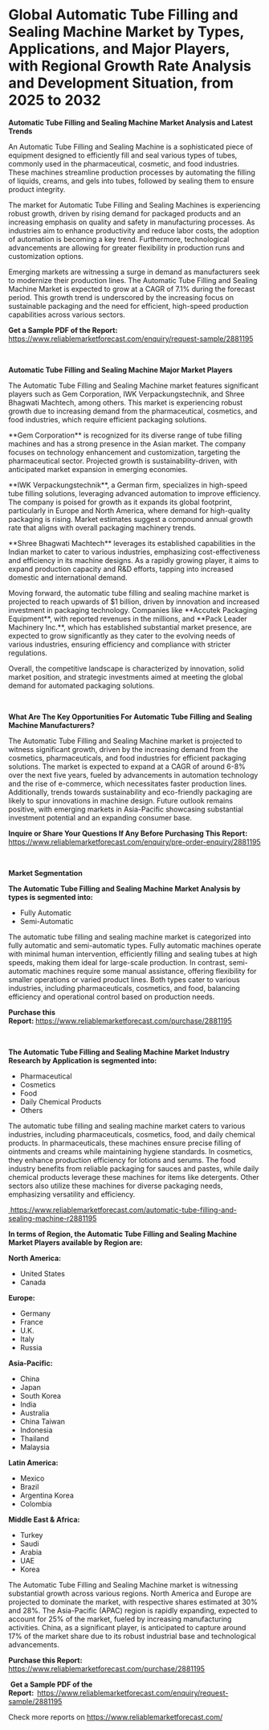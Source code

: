 <p><h1>Global Automatic Tube Filling and Sealing Machine Market by Types, Applications, and Major Players, with Regional Growth Rate Analysis and Development Situation, from 2025 to 2032</h1></p><p><strong>Automatic Tube Filling and Sealing Machine Market Analysis and Latest Trends</strong></p>
<p><p>An Automatic Tube Filling and Sealing Machine is a sophisticated piece of equipment designed to efficiently fill and seal various types of tubes, commonly used in the pharmaceutical, cosmetic, and food industries. These machines streamline production processes by automating the filling of liquids, creams, and gels into tubes, followed by sealing them to ensure product integrity.</p><p>The market for Automatic Tube Filling and Sealing Machines is experiencing robust growth, driven by rising demand for packaged products and an increasing emphasis on quality and safety in manufacturing processes. As industries aim to enhance productivity and reduce labor costs, the adoption of automation is becoming a key trend. Furthermore, technological advancements are allowing for greater flexibility in production runs and customization options.</p><p>Emerging markets are witnessing a surge in demand as manufacturers seek to modernize their production lines. The Automatic Tube Filling and Sealing Machine Market is expected to grow at a CAGR of 7.1% during the forecast period. This growth trend is underscored by the increasing focus on sustainable packaging and the need for efficient, high-speed production capabilities across various sectors.</p></p>
<p><strong>Get a Sample PDF of the Report:&nbsp;</strong> <a href="https://www.reliablemarketforecast.com/enquiry/request-sample/2881195?utm_campaign=2940&utm_medium=2&utm_source=Github&utm_content=ia&utm_term=12032025&utm_id=automatic-tube-filling-and-sealing-machine">https://www.reliablemarketforecast.com/enquiry/request-sample/2881195</a></p>
<p>&nbsp;</p>
<p><strong>Automatic Tube Filling and Sealing Machine Major Market Players</strong></p>
<p><p>The Automatic Tube Filling and Sealing Machine market features significant players such as Gem Corporation, IWK Verpackungstechnik, and Shree Bhagwati Machtech, among others. This market is experiencing robust growth due to increasing demand from the pharmaceutical, cosmetics, and food industries, which require efficient packaging solutions.</p><p>**Gem Corporation** is recognized for its diverse range of tube filling machines and has a strong presence in the Asian market. The company focuses on technology enhancement and customization, targeting the pharmaceutical sector. Projected growth is sustainability-driven, with anticipated market expansion in emerging economies.</p><p>**IWK Verpackungstechnik**, a German firm, specializes in high-speed tube filling solutions, leveraging advanced automation to improve efficiency. The company is poised for growth as it expands its global footprint, particularly in Europe and North America, where demand for high-quality packaging is rising. Market estimates suggest a compound annual growth rate that aligns with overall packaging machinery trends.</p><p>**Shree Bhagwati Machtech** leverages its established capabilities in the Indian market to cater to various industries, emphasizing cost-effectiveness and efficiency in its machine designs. As a rapidly growing player, it aims to expand production capacity and R&D efforts, tapping into increased domestic and international demand.</p><p>Moving forward, the automatic tube filling and sealing machine market is projected to reach upwards of $1 billion, driven by innovation and increased investment in packaging technology. Companies like **Accutek Packaging Equipment**, with reported revenues in the millions, and **Pack Leader Machinery Inc.**, which has established substantial market presence, are expected to grow significantly as they cater to the evolving needs of various industries, ensuring efficiency and compliance with stricter regulations.</p><p>Overall, the competitive landscape is characterized by innovation, solid market position, and strategic investments aimed at meeting the global demand for automated packaging solutions.</p></p>
<p>&nbsp;</p>
<p><strong>What Are The Key Opportunities For Automatic Tube Filling and Sealing Machine Manufacturers?</strong></p>
<p><p>The Automatic Tube Filling and Sealing Machine market is projected to witness significant growth, driven by the increasing demand from the cosmetics, pharmaceuticals, and food industries for efficient packaging solutions. The market is expected to expand at a CAGR of around 6-8% over the next five years, fueled by advancements in automation technology and the rise of e-commerce, which necessitates faster production lines. Additionally, trends towards sustainability and eco-friendly packaging are likely to spur innovations in machine design. Future outlook remains positive, with emerging markets in Asia-Pacific showcasing substantial investment potential and an expanding consumer base.</p></p>
<p><strong>Inquire or Share Your Questions If Any Before Purchasing This Report:</strong> <a href="https://www.reliablemarketforecast.com/enquiry/pre-order-enquiry/2881195?utm_campaign=2940&utm_medium=2&utm_source=Github&utm_content=ia&utm_term=12032025&utm_id=automatic-tube-filling-and-sealing-machine">https://www.reliablemarketforecast.com/enquiry/pre-order-enquiry/2881195</a></p>
<p>&nbsp;</p>
<p><strong>Market Segmentation</strong></p>
<p><strong>The Automatic Tube Filling and Sealing Machine Market Analysis by types is segmented into:</strong></p>
<p><ul><li>Fully Automatic</li><li>Semi-Automatic</li></ul></p>
<p><p>The automatic tube filling and sealing machine market is categorized into fully automatic and semi-automatic types. Fully automatic machines operate with minimal human intervention, efficiently filling and sealing tubes at high speeds, making them ideal for large-scale production. In contrast, semi-automatic machines require some manual assistance, offering flexibility for smaller operations or varied product lines. Both types cater to various industries, including pharmaceuticals, cosmetics, and food, balancing efficiency and operational control based on production needs.</p></p>
<p><strong>Purchase this Report:&nbsp;</strong><a href="https://www.reliablemarketforecast.com/purchase/2881195?utm_campaign=2940&utm_medium=2&utm_source=Github&utm_content=ia&utm_term=12032025&utm_id=automatic-tube-filling-and-sealing-machine">https://www.reliablemarketforecast.com/purchase/2881195</a></p>
<p>&nbsp;</p>
<p><strong>The Automatic Tube Filling and Sealing Machine Market Industry Research by Application is segmented into:</strong></p>
<p><ul><li>Pharmaceutical</li><li>Cosmetics</li><li>Food</li><li>Daily Chemical Products</li><li>Others</li></ul></p>
<p><p>The automatic tube filling and sealing machine market caters to various industries, including pharmaceuticals, cosmetics, food, and daily chemical products. In pharmaceuticals, these machines ensure precise filling of ointments and creams while maintaining hygiene standards. In cosmetics, they enhance production efficiency for lotions and serums. The food industry benefits from reliable packaging for sauces and pastes, while daily chemical products leverage these machines for items like detergents. Other sectors also utilize these machines for diverse packaging needs, emphasizing versatility and efficiency.</p></p>
<p><a href="https://www.reliablemarketforecast.com/automatic-tube-filling-and-sealing-machine-r2881195?utm_campaign=2940&utm_medium=2&utm_source=Github&utm_content=ia&utm_term=12032025&utm_id=automatic-tube-filling-and-sealing-machine">&nbsp;https://www.reliablemarketforecast.com/automatic-tube-filling-and-sealing-machine-r2881195</a></p>
<p><strong>In terms of Region, the Automatic Tube Filling and Sealing Machine Market Players available by Region are:</strong></p>
<p>
    <p> <strong> North America: </strong>
        <ul>
            <li>United States</li>
            <li>Canada</li>
        </ul>
        </p> 
    <p> <strong> Europe: </strong>
        <ul>
            <li>Germany</li>
            <li>France</li>
            <li>U.K.</li>
            <li>Italy</li>
            <li>Russia</li>
        </ul>
        </p> 
    <p> <strong> Asia-Pacific: </strong>
        <ul>
            <li>China</li>
            <li>Japan</li>
            <li>South Korea</li>
            <li>India</li>
            <li>Australia</li>
            <li>China Taiwan</li>
            <li>Indonesia</li>
            <li>Thailand</li>
            <li>Malaysia</li>
        </ul>
        </p> 
    <p> <strong> Latin America: </strong>
        <ul>
            <li>Mexico</li>
            <li>Brazil</li>
            <li>Argentina Korea</li>
            <li>Colombia</li>
        </ul>
        </p> 
    <p> <strong> Middle East & Africa: </strong>
        <ul>
            <li>Turkey</li>
            <li>Saudi</li>
            <li>Arabia</li>
            <li>UAE</li>
            <li>Korea</li>
        </ul>
    </p>
    </p>
<p><p>The Automatic Tube Filling and Sealing Machine market is witnessing substantial growth across various regions. North America and Europe are projected to dominate the market, with respective shares estimated at 30% and 28%. The Asia-Pacific (APAC) region is rapidly expanding, expected to account for 25% of the market, fueled by increasing manufacturing activities. China, as a significant player, is anticipated to capture around 17% of the market share due to its robust industrial base and technological advancements.</p></p>
<p><strong>Purchase this Report: </strong><a href="https://www.reliablemarketforecast.com/purchase/2881195?utm_campaign=2940&utm_medium=2&utm_source=Github&utm_content=ia&utm_term=12032025&utm_id=automatic-tube-filling-and-sealing-machine">https://www.reliablemarketforecast.com/purchase/2881195</a></p>
<p>&nbsp;<strong>Get a Sample PDF of the Report:&nbsp;&nbsp;</strong><a href="https://www.reliablemarketforecast.com/enquiry/request-sample/2881195?utm_campaign=2940&utm_medium=2&utm_source=Github&utm_content=ia&utm_term=12032025&utm_id=automatic-tube-filling-and-sealing-machine">https://www.reliablemarketforecast.com/enquiry/request-sample/2881195</a></p>
<p><strong></strong></p>
<p>Check more reports on <a href="https://www.reliablemarketforecast.com/?utm_campaign=2940&utm_medium=2&utm_source=Github&utm_content=ia&utm_term=12032025&utm_id=automatic-tube-filling-and-sealing-machine">https://www.reliablemarketforecast.com/</a></p>